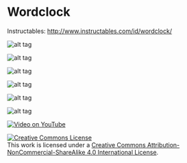 Wordclock
=========

Instructables: http://www.instructables.com/id/wordclock/

![alt tag](faceplate/inkscape/face_17_oct_path_ieee.PNG)

![alt tag](https://raw.githubusercontent.com/wouterdevinck/wordclock/master/drawings/wordclock-layers.png)

![alt tag](https://raw.githubusercontent.com/wouterdevinck/wordclock/master/hardware/schematic-main-board.png)

![alt tag](https://raw.githubusercontent.com/wouterdevinck/wordclock/master/hardware/schematic-led-board.png)

![alt tag](https://raw.githubusercontent.com/wouterdevinck/wordclock/master/hardware/pcb-main-board.png)

![alt tag](https://raw.githubusercontent.com/wouterdevinck/wordclock/master/hardware/pcb-led-board.png)

[![Video on YouTube](http://img.youtube.com/vi/86BiDWXyuwA/0.jpg)](http://www.youtube.com/watch?v=86BiDWXyuwA)

<a rel="license" href="http://creativecommons.org/licenses/by-nc-sa/4.0/"><img alt="Creative Commons License" style="border-width:0" src="https://i.creativecommons.org/l/by-nc-sa/4.0/88x31.png" /></a><br />This work is licensed under a <a rel="license" href="http://creativecommons.org/licenses/by-nc-sa/4.0/">Creative Commons Attribution-NonCommercial-ShareAlike 4.0 International License</a>.
